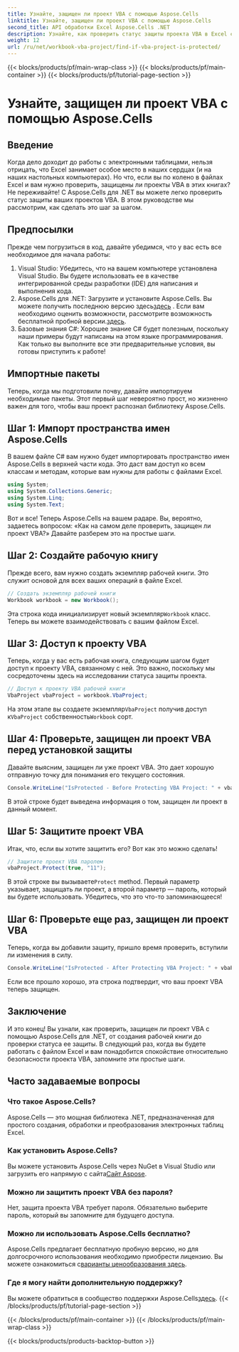 ```yaml
---
title: Узнайте, защищен ли проект VBA с помощью Aspose.Cells
linktitle: Узнайте, защищен ли проект VBA с помощью Aspose.Cells
second_title: API обработки Excel Aspose.Cells .NET
description: Узнайте, как проверить статус защиты проекта VBA в Excel с помощью Aspose.Cells для .NET, от создания до проверки. Простое руководство с примерами кода.
weight: 12
url: /ru/net/workbook-vba-project/find-if-vba-project-is-protected/
---
```


{{< blocks/products/pf/main-wrap-class >}}
{{< blocks/products/pf/main-container >}}
{{< blocks/products/pf/tutorial-page-section >}}

# Узнайте, защищен ли проект VBA с помощью Aspose.Cells

## Введение
Когда дело доходит до работы с электронными таблицами, нельзя отрицать, что Excel занимает особое место в наших сердцах (и на наших настольных компьютерах). Но что, если вы по колено в файлах Excel и вам нужно проверить, защищены ли проекты VBA в этих книгах? Не переживайте! С Aspose.Cells для .NET вы можете легко проверить статус защиты ваших проектов VBA. В этом руководстве мы рассмотрим, как сделать это шаг за шагом.
## Предпосылки
Прежде чем погрузиться в код, давайте убедимся, что у вас есть все необходимое для начала работы:
1. Visual Studio: Убедитесь, что на вашем компьютере установлена Visual Studio. Вы будете использовать ее в качестве интегрированной среды разработки (IDE) для написания и выполнения кода.
2.  Aspose.Cells для .NET: Загрузите и установите Aspose.Cells. Вы можете получить последнюю версию здесь[здесь](https://releases.aspose.com/cells/net/) . Если вам необходимо оценить возможности, рассмотрите возможность бесплатной пробной версии.[здесь](https://releases.aspose.com/).
3. Базовые знания C#: Хорошее знание C# будет полезным, поскольку наши примеры будут написаны на этом языке программирования.
Как только вы выполните все эти предварительные условия, вы готовы приступить к работе!
## Импортные пакеты
Теперь, когда мы подготовили почву, давайте импортируем необходимые пакеты. Этот первый шаг невероятно прост, но жизненно важен для того, чтобы ваш проект распознал библиотеку Aspose.Cells.
## Шаг 1: Импорт пространства имен Aspose.Cells
В вашем файле C# вам нужно будет импортировать пространство имен Aspose.Cells в верхней части кода. Это даст вам доступ ко всем классам и методам, которые вам нужны для работы с файлами Excel.
```csharp
using System;
using System.Collections.Generic;
using System.Linq;
using System.Text;
```
Вот и все! Теперь Aspose.Cells на вашем радаре.
Вы, вероятно, задаетесь вопросом: «Как на самом деле проверить, защищен ли проект VBA?» Давайте разберем это на простые шаги.
## Шаг 2: Создайте рабочую книгу
Прежде всего, вам нужно создать экземпляр рабочей книги. Это служит основой для всех ваших операций в файле Excel.
```csharp
// Создать экземпляр рабочей книги
Workbook workbook = new Workbook();
```
 Эта строка кода инициализирует новый экземпляр`Workbook` класс. Теперь вы можете взаимодействовать с вашим файлом Excel.
## Шаг 3: Доступ к проекту VBA
Теперь, когда у вас есть рабочая книга, следующим шагом будет доступ к проекту VBA, связанному с ней. Это важно, поскольку мы сосредоточены здесь на исследовании статуса защиты проекта.
```csharp
// Доступ к проекту VBA рабочей книги
VbaProject vbaProject = workbook.VbaProject;
```
 На этом этапе вы создаете экземпляр`VbaProject` получив доступ к`VbaProject` собственность`Workbook` сорт.
## Шаг 4: Проверьте, защищен ли проект VBA перед установкой защиты
Давайте выясним, защищен ли уже проект VBA. Это дает хорошую отправную точку для понимания его текущего состояния. 
```csharp
Console.WriteLine("IsProtected - Before Protecting VBA Project: " + vbaProject.IsProtected);
```
В этой строке будет выведена информация о том, защищен ли проект в данный момент. 
## Шаг 5: Защитите проект VBA
Итак, что, если вы хотите защитить его? Вот как это можно сделать! 
```csharp
// Защитите проект VBA паролем
vbaProject.Protect(true, "11");
```
 В этой строке вы вызываете`Protect` method. Первый параметр указывает, защищать ли проект, а второй параметр — пароль, который вы будете использовать. Убедитесь, что это что-то запоминающееся!
## Шаг 6: Проверьте еще раз, защищен ли проект VBA
Теперь, когда вы добавили защиту, пришло время проверить, вступили ли изменения в силу. 
```csharp
Console.WriteLine("IsProtected - After Protecting VBA Project: " + vbaProject.IsProtected);
```
Если все прошло хорошо, эта строка подтвердит, что ваш проект VBA теперь защищен.
## Заключение
И это конец! Вы узнали, как проверить, защищен ли проект VBA с помощью Aspose.Cells для .NET, от создания рабочей книги до проверки статуса ее защиты. В следующий раз, когда вы будете работать с файлом Excel и вам понадобится спокойствие относительно безопасности проекта VBA, запомните эти простые шаги. 
## Часто задаваемые вопросы
### Что такое Aspose.Cells?  
Aspose.Cells — это мощная библиотека .NET, предназначенная для простого создания, обработки и преобразования электронных таблиц Excel.
### Как установить Aspose.Cells?  
 Вы можете установить Aspose.Cells через NuGet в Visual Studio или загрузить его напрямую с сайта[Сайт Aspose](https://releases.aspose.com/cells/net/).
### Можно ли защитить проект VBA без пароля?  
Нет, защита проекта VBA требует пароля. Обязательно выберите пароль, который вы запомните для будущего доступа.
### Можно ли использовать Aspose.Cells бесплатно?  
 Aspose.Cells предлагает бесплатную пробную версию, но для долгосрочного использования необходимо приобрести лицензию. Вы можете ознакомиться с[варианты ценообразования здесь](https://purchase.aspose.com/buy).
### Где я могу найти дополнительную поддержку?  
 Вы можете обратиться в сообщество поддержки Aspose.Cells[здесь](https://forum.aspose.com/c/cells/9).
{{< /blocks/products/pf/tutorial-page-section >}}

{{< /blocks/products/pf/main-container >}}
{{< /blocks/products/pf/main-wrap-class >}}

{{< blocks/products/products-backtop-button >}}
